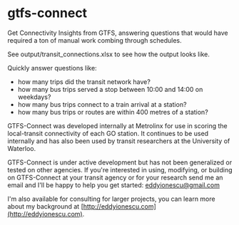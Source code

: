 # gtfs-connect
Get Connectivity Insights from GTFS, answering questions that would have required a ton of manual work combing through schedules. 

See output/transit_connections.xlsx to see how the output looks like.

Quickly answer questions like:
- how many trips did the transit network have?
- how many bus trips served a stop between 10:00 and 14:00 on weekdays?
- how many bus trips connect to a train arrival at a station?
- how many bus trips or routes are within 400 metres of a station?

GTFS-Connect was developed internally at Metrolinx for use in scoring the local-transit connectivity of each GO station.
It continues to be used internally and has also been used by transit researchers at the University of Waterloo.

GTFS-Connect is under active development but has not been generalized or tested on other agencies. If you're interested in using, modifying, or building on GTFS-Connect at your transit agency or for your research send me an email and I'll be happy to help you get started: eddyionescu@gmail.com

I'm also available for consulting for larger projects, you can learn more about my background at [http://eddyionescu.com](http://eddyionescu.com).
